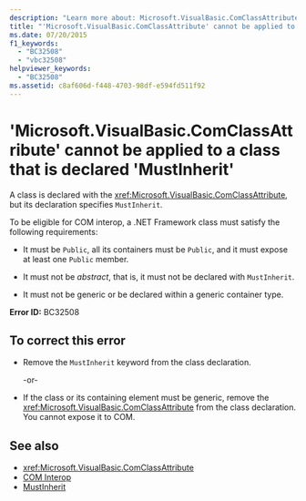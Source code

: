 ```yaml
---
description: "Learn more about: Microsoft.VisualBasic.ComClassAttribute' cannot be applied to a class that is declared 'MustInherit"
title: "'Microsoft.VisualBasic.ComClassAttribute' cannot be applied to a class that is declared 'MustInherit'"
ms.date: 07/20/2015
f1_keywords: 
  - "BC32508"
  - "vbc32508"
helpviewer_keywords: 
  - "BC32508"
ms.assetid: c8af606d-f448-4703-98df-e594fd511f92
---
```

# 'Microsoft.VisualBasic.ComClassAttribute' cannot be applied to a class that is declared 'MustInherit'

A class is declared with the <xref:Microsoft.VisualBasic.ComClassAttribute>, but its declaration specifies `MustInherit`.  
  
 To be eligible for COM interop, a .NET Framework class must satisfy the following requirements:  
  
- It must be `Public`, all its containers must be `Public`, and it must expose at least one `Public` member.  
  
- It must not be *abstract*, that is, it must not be declared with `MustInherit`.  
  
- It must not be generic or be declared within a generic container type.  
  
 **Error ID:** BC32508  
  
## To correct this error  
  
- Remove the `MustInherit` keyword from the class declaration.  
  
     -or-  
  
- If the class or its containing element must be generic, remove the <xref:Microsoft.VisualBasic.ComClassAttribute> from the class declaration. You cannot expose it to COM.  
  
## See also

- <xref:Microsoft.VisualBasic.ComClassAttribute>
- [COM Interop](../programming-guide/com-interop/index.md)
- [MustInherit](../language-reference/modifiers/mustinherit.md)
